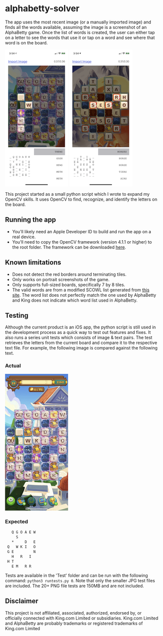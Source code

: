 # alphabetty-solver

The app uses the most recent image (or a manually imported image) and finds all the words available, assuming the image is a screenshot of an AlphaBetty game.  Once the list of words is created, the user can either tap on a letter to see the words that use it or tap on a word and see where that word is on the board.

![Sample1](Test/sample1.png) ![Sample2](Test/sample2.png)

This project started as a small python script which I wrote to expand my OpenCV skills.  It uses OpenCV to find, recognize, and identify the letters on the board.

## Running the app
- You'll likely need an Apple Developer ID to build and run the app on a real device.
- You'll need to copy the OpenCV framework (version 4.1.1 or higher) to the root folder.  The framework can be downloaded [here](https://opencv.org/releases).

## Known limitations
- Does not detect the red borders around terminating tiles.
- Only works on portrait screenshots of the game.
- Only supports full-sized boards, specifically 7 by 8 tiles.
- The valid words are from a modified SCOWL list generated from [this site](http://app.aspel.net/create).  The word list does not perfectly match the one used by AlphaBetty and King does not indicate which word list used in AlphaBetty.

## Testing
Although the current product is an iOS app, the python script is still used in the development process as a quick way to test out features and fixes.  It also runs a series unit tests which consists of image & text pairs.  The test retrieves the letters from the current board and compare it to the respective text file.  For example, the following image is compared against the following text.

### Actual
![Actual](Test/sample.png)

### Expected
```
   Q G O A E W
     S        
   *     D   E
 Q   W K I   O
 G E         N
   H   R   I  
 H T          
   E M   R R  
```
   
Tests are available in the 'Test' folder and can be run with the following command: `python3 runtests.py 0`.
Note that only the smaller JPG test files are included.  The 20+ PNG file tests are 150MB and are not included.

## Disclaimer
This project is not affiliated, associated, authorized, endorsed by, or officially connected with King.com Limited or subsidiaries.  King.com Limited and AlphaBetty are probably trademarks or registered trademarks of King.com Limited
